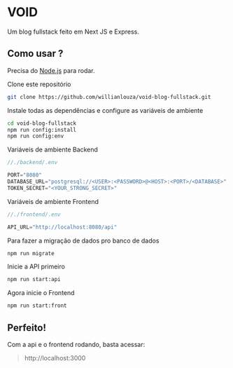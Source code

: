 # VOID
Um blog fullstack feito em Next JS e Express.

## Como usar ?

Precisa do [Node.js](https://nodejs.org/) para rodar.

Clone este repositório

```sh
git clone https://github.com/willianlouza/void-blog-fullstack.git
```


Instale todas as dependências e configure as variáveis de ambiente

```sh
cd void-blog-fullstack
npm run config:install
npm run config:env
```

Variáveis de ambiente Backend

```js
//./backend/.env

PORT="8080"
DATABASE_URL="postgresql://<USER>:<PASSWORD>@<HOST>:<PORT>/<DATABASE>"
TOKEN_SECRET="<YOUR_STRONG_SECRET>"
```

Variáveis de ambiente Frontend

```js
//./frontend/.env

API_URL="http://localhost:8080/api"
```

Para fazer a migração de dados pro banco de dados

```sh
npm run migrate
```

Inicie a API primeiro

```sh
npm run start:api
```

Agora inicie o Frontend

```sh
npm run start:front
```

## Perfeito!

Com a api e o frontend rodando, basta acessar:
> http://localhost:3000
